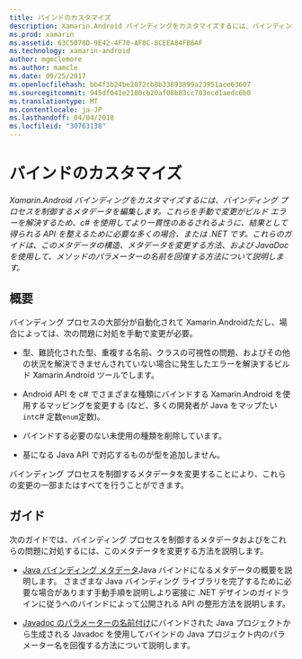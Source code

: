 ```yaml
---
title: バインドのカスタマイズ
description: Xamarin.Android バインディングをカスタマイズするには、バインディング プロセスを制御するメタデータを編集します。 これらを手動で変更がビルド エラーを解決するため、c# を使用してより一貫性のあるされるように、結果として得られる API を整えるために必要な多くの場合、または .NET です。 これらのガイドは、このメタデータの構造、メタデータを変更する方法、および JavaDoc を使用して、メソッドのパラメーターの名前を回復する方法について説明します。
ms.prod: xamarin
ms.assetid: 63C5078D-9E42-4F70-AF8C-8CEEA84FB6AF
ms.technology: xamarin-android
author: mgmclemore
ms.author: mamcle
ms.date: 09/25/2017
ms.openlocfilehash: bb4f3b24be2072cb8b33893899a23951ace63607
ms.sourcegitcommit: 945df041e2180cb20af08b83cc703ecd1aedc6b0
ms.translationtype: MT
ms.contentlocale: ja-JP
ms.lasthandoff: 04/04/2018
ms.locfileid: "30763138"
---
```

# <a name="customizing-bindings"></a>バインドのカスタマイズ

_Xamarin.Android バインディングをカスタマイズするには、バインディング プロセスを制御するメタデータを編集します。これらを手動で変更がビルド エラーを解決するため、c# を使用してより一貫性のあるされるように、結果として得られる API を整えるために必要な多くの場合、または .NET です。これらのガイドは、このメタデータの構造、メタデータを変更する方法、および JavaDoc を使用して、メソッドのパラメーターの名前を回復する方法について説明します。_


## <a name="overview"></a>概要
 
バインディング プロセスの大部分が自動化されて Xamarin.Androidただし、場合によっては、次の問題に対処を手動で変更が必要。

-   型、難読化された型、重複する名前、クラスの可視性の問題、およびその他の状況を解決できませんされていない場合に発生したエラーを解決するビルド Xamarin.Android ツールでします。 

-   Android API を c# でさまざまな種類にバインドする Xamarin.Android を使用するマッピングを変更する (など、多くの開発者が Java をマップたい`int`c# 定数`enum`定数)。

-   バインドする必要のない未使用の種類を削除しています。 

-   基になる Java API で対応するものが型を追加しません。 

バインディング プロセスを制御するメタデータを変更することにより、これらの変更の一部またはすべてを行うことができます。


## <a name="guides"></a>ガイド

次のガイドでは、バインディング プロセスを制御するメタデータおよびをこれらの問題に対処するには、このメタデータを変更する方法を説明します。

-   [Java バインディング メタデータ](~/android/platform/binding-java-library/customizing-bindings/java-bindings-metadata.md)Java バインドになるメタデータの概要を説明します。
    さまざまな Java バインディング ライブラリを完了するために必要な場合があります手動手順を説明しより密接に .NET デザインのガイドラインに従うへのバインドによって公開される API の整形方法を説明します。

-   [Javadoc のパラメーターの名前付け](~/android/platform/binding-java-library/customizing-bindings/naming-parameters-with-javadoc.md)にバインドされた Java プロジェクトから生成される Javadoc を使用してバインドの Java プロジェクト内のパラメーター名を回復する方法について説明します。


 

